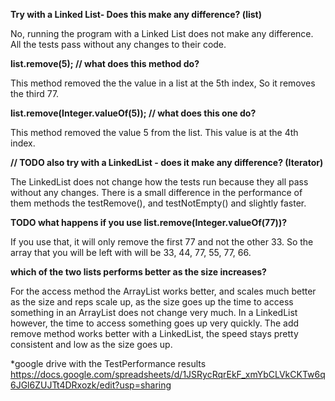 **Try with a Linked List- Does this make any difference? (list)**

No, running the program with a Linked List does not make any difference. All the tests pass without any changes to their code.  

**list.remove(5); // what does this method do?**

This method removed the the value in a list at the 5th index, So it removes the third 77. 

**list.remove(Integer.valueOf(5)); //  what does this one do?**

This method removed the value 5 from the list. This value is at the 4th index. 

**// TODO also try with a LinkedList - does it make any difference? (Iterator)**

The LinkedList does not change how the tests run because they all pass without any changes. There is a small difference in the performance of them methods the testRemove(), and testNotEmpty() and slightly faster. 

**TODO what happens if you use list.remove(Integer.valueOf(77))?**

If you use that, it will only remove the first 77 and not the other 33. So the array that you will be left with will be 33, 44, 77, 55, 77, 66. 

**which of the two lists performs better as the size increases?**

For the access method the ArrayList works better, and scales much better as the size and reps scale up, as the size goes up the time to access something in an ArrayList does not change very much. In a LinkedList however, the time to access something goes up very quickly. The add remove method works better with a LinkedList, the speed stays pretty consistent and low as the size goes up. 

*google drive with the TestPerformance results
https://docs.google.com/spreadsheets/d/1JSRycRqrEkF_xmYbCLVkCKTw6q6JGl6ZUJTt4DRxozk/edit?usp=sharing



